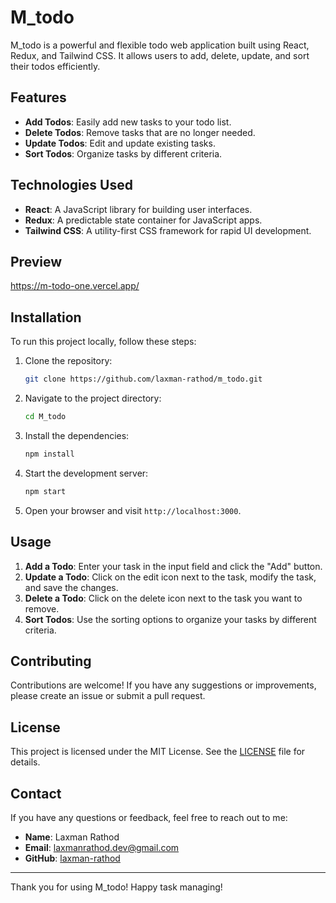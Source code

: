 # M_todo

M_todo is a powerful and flexible todo web application built using React, Redux, and Tailwind CSS. It allows users to add, delete, update, and sort their todos efficiently.

## Features

- **Add Todos**: Easily add new tasks to your todo list.
- **Delete Todos**: Remove tasks that are no longer needed.
- **Update Todos**: Edit and update existing tasks.
- **Sort Todos**: Organize tasks by different criteria.

## Technologies Used

- **React**: A JavaScript library for building user interfaces.
- **Redux**: A predictable state container for JavaScript apps.
- **Tailwind CSS**: A utility-first CSS framework for rapid UI development.

## Preview 
https://m-todo-one.vercel.app/

## Installation

To run this project locally, follow these steps:

1. Clone the repository:
    ```sh
    git clone https://github.com/laxman-rathod/m_todo.git
    ```
2. Navigate to the project directory:
    ```sh
    cd M_todo
    ```
3. Install the dependencies:
    ```sh
    npm install
    ```
4. Start the development server:
    ```sh
    npm start
    ```
5. Open your browser and visit `http://localhost:3000`.

## Usage

1. **Add a Todo**: Enter your task in the input field and click the "Add" button.
2. **Update a Todo**: Click on the edit icon next to the task, modify the task, and save the changes.
3. **Delete a Todo**: Click on the delete icon next to the task you want to remove.
4. **Sort Todos**: Use the sorting options to organize your tasks by different criteria.


## Contributing

Contributions are welcome! If you have any suggestions or improvements, please create an issue or submit a pull request.

## License

This project is licensed under the MIT License. See the [LICENSE](LICENSE) file for details.

## Contact

If you have any questions or feedback, feel free to reach out to me:

- **Name**: Laxman Rathod 
- **Email**: laxmanrathod.dev@gmail.com
- **GitHub**: [laxman-rathod](https://github.com/laxman-rathod)

---

Thank you for using M_todo! Happy task managing!
